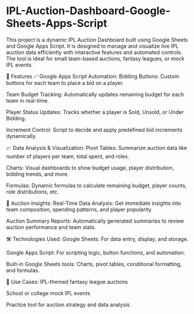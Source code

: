 # IPL-Auction-Dashboard-Google-Sheets-Apps-Script

This project is a dynamic IPL Auction Dashboard built using Google Sheets and Google Apps Script. It is designed to manage and visualize live IPL auction data efficiently with interactive features and automated controls. The tool is ideal for small team-based auctions, fantasy leagues, or mock IPL events.

🚀 Features
✅ Google Apps Script Automation:
Bidding Buttons: Custom buttons for each team to place a bid on a player.

Team Budget Tracking: Automatically updates remaining budget for each team in real-time.

Player Status Updates: Tracks whether a player is Sold, Unsold, or Under Bidding.

Increment Control: Script to decide and apply predefined bid increments dynamically.

📈 Data Analysis & Visualization:
Pivot Tables: Summarize auction data like number of players per team, total spent, and roles.

Charts: Visual dashboards to show budget usage, player distribution, bidding trends, and more.

Formulas: Dynamic formulas to calculate remaining budget, player counts, role distributions, etc.

🧠 Auction Insights:
Real-Time Data Analysis: Get immediate insights into team composition, spending patterns, and player popularity.

Auction Summary Reports: Automatically generated summaries to review auction performance and team stats.

🛠️ Technologies Used:
Google Sheets: For data entry, display, and storage.

Google Apps Script: For scripting logic, button functions, and automation.

Built-in Google Sheets tools: Charts, pivot tables, conditional formatting, and formulas.

📌 Use Cases:
IPL-themed fantasy league auctions

School or college mock IPL events

Practice tool for auction strategy and data analysis

